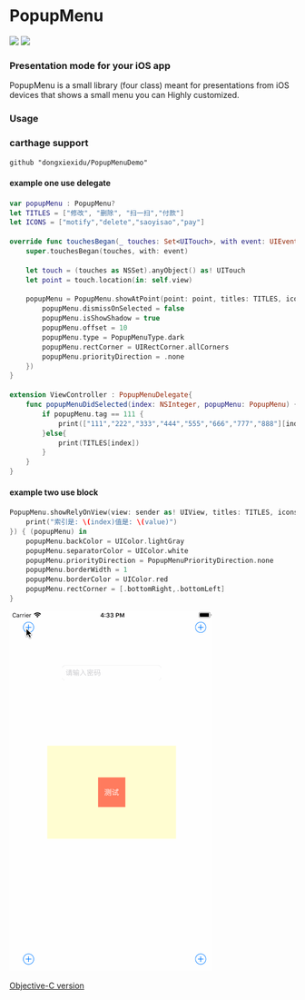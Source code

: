 # PopupMenu

![](https://img.shields.io/travis/USER/REPO.svg) ![](https://img.shields.io/github/license/mashape/apistatus.svg)

### Presentation mode for your iOS app

PopupMenu is a small library (four class) meant for presentations from iOS devices that shows a small menu you can Highly customized.


### Usage

### carthage support
```Objective
github "dongxiexidu/PopupMenuDemo"
```

#### example one use delegate
```swift
var popupMenu : PopupMenu?
let TITLES = ["修改", "删除", "扫一扫","付款"]
let ICONS = ["motify","delete","saoyisao","pay"]

override func touchesBegan(_ touches: Set<UITouch>, with event: UIEvent?) {
    super.touchesBegan(touches, with: event)
    
    let touch = (touches as NSSet).anyObject() as! UITouch
    let point = touch.location(in: self.view)
    
    popupMenu = PopupMenu.showAtPoint(point: point, titles: TITLES, icons: nil, menuWidth: 110, delegate: self, otherSettings: { (popupMenu) in
        popupMenu.dismissOnSelected = false
        popupMenu.isShowShadow = true
        popupMenu.offset = 10
        popupMenu.type = PopupMenuType.dark
        popupMenu.rectCorner = UIRectCorner.allCorners
        popupMenu.priorityDirection = .none
    })
}

extension ViewController : PopupMenuDelegate{
    func popupMenuDidSelected(index: NSInteger, popupMenu: PopupMenu) {
        if popupMenu.tag == 111 {
            print(["111","222","333","444","555","666","777","888"][index])
        }else{
            print(TITLES[index])
        }
    }
}
```

#### example two use block

```swift
PopupMenu.showRelyOnView(view: sender as! UIView, titles: TITLES, icons: ICONS, menuWidth: 120, didSelectRow: { (index, value, popupMenu) in
    print("索引是: \(index)值是: \(value)")
}) { (popupMenu) in
    popupMenu.backColor = UIColor.lightGray
    popupMenu.separatorColor = UIColor.white
    popupMenu.priorityDirection = PopupMenuPriorityDirection.none
    popupMenu.borderWidth = 1
    popupMenu.borderColor = UIColor.red
    popupMenu.rectCorner = [.bottomRight,.bottomLeft]
}
```

![效果图](https://github.com/dongxiexidu/PopupMenuDemo/blob/master/screenDemo.gif)

[Objective-C version](https://github.com/lyb5834/YBPopupMenu)
